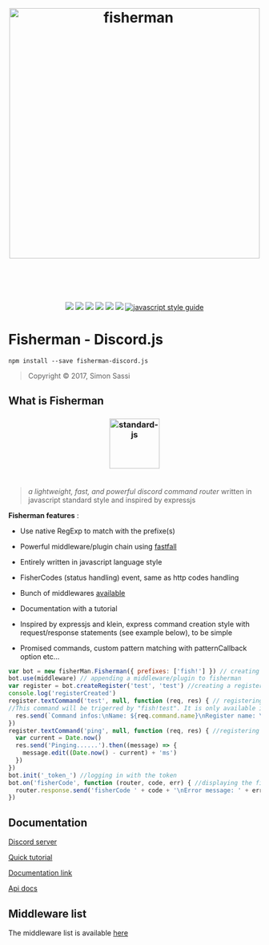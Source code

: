 <h1 align="center"><br><br><img width="500" src="https://cdn.rawgit.com/maxerbox/fisherman-discord.js/dfc8afbe/logo.png" alt="fisherman"><br><br><br></h1>
<div align="center">
<a href="https://scrutinizer-ci.com/g/maxerbox/fisherman-discord.js/"><img src="https://img.shields.io/scrutinizer/g/maxerbox/fisherman-discord.js.svg"></a>
<a href="https://www.npmjs.com/package/fisherman-discord.js"><img src="https://img.shields.io/npm/dt/fisherman-discord.js.svg"></a>
<a href="https://www.npmjs.com/package/fisherman-discord.js"><img src="https://img.shields.io/npm/v/fisherman-discord.js.svg"></a>
<img src="https://img.shields.io/github/license/maxerbox/fisherman-discord.js.svg">
<img src="https://img.shields.io/david/maxerbox/fisherman-discord.js.svg">
<a href="https://travis-ci.org/maxerbox/fisherman-discord.js"><img src ="https://travis-ci.org/maxerbox/fisherman-discord.js.svg?branch=master"></a>
<a href="https://standardjs.com"><img src="https://img.shields.io/badge/code_style-standard-brightgreen.svg" alt="javascript style guide"></a>
</div>

# Fisherman - Discord.js

```terminal
npm install --save fisherman-discord.js
```

> Copyright © 2017, Simon Sassi

## What is Fisherman

<h3 align="center"><img width="100" src="https://avatars3.githubusercontent.com/u/29208316?v=4&s=400" alt="standard-js"><br><br></h3>

 > *a lightweight, fast, and powerful discord command router* written in javascript standard style and inspired by expressjs

__Fisherman features__ :

* Use native RegExp to match with the prefixe(s)

* Powerful middleware/plugin chain using [fastfall](https://www.npmjs.com/package/fastfall)

* Entirely written in javascript language style

* FisherCodes (status handling) event, same as http codes handling

* Bunch of middlewares [available](https://maxerbox.github.io/fisherman-discord.js/?content=middleware_list)

* Documentation with a tutorial

* Inspired by expressjs and klein, express command creation style with request/response statements (see example below), to be simple

* Promised commands, custom pattern matching with patternCallback option etc...

```javascript
var bot = new fisherMan.Fisherman({ prefixes: ['fish!'] }) // creating a client, with the prefixe "fish!"
bot.use(middleware) // appending a middleware/plugin to fisherman
var register = bot.createRegister('test', 'test') //creating a register named "test"
console.log('registerCreated')
register.textCommand('test', null, function (req, res) { // registering a new command, named "test"
//This command will be trigerred by "fish!test". It is only available in a text channel.
  res.send(`Command infos:\nName: ${req.command.name}\nRegister name: \`${req.command.register.name}\`\nTotal command count in the fisherman client: ${req.client.commands.size}`, { embed: { description: 'This request was made through the fishman project' } })
})
register.textCommand('ping', null, function (req, res) { //registering a new command named "ping"
  var current = Date.now()
  res.send('Pinging......').then((message) => {
    message.edit((Date.now() - current) + 'ms')
  })
})
bot.init('_token_') //logging in with the token
bot.on('fisherCode', function (router, code, err) { //displaying the fishercodes trigerred
  router.response.send('fisherCode ' + code + '\nError message: ' + err.message)
})
```

## Documentation

[Discord server](https://discord.gg/pXH252u)

[Quick tutorial](https://maxerbox.github.io/fisherman-discord.js/?content=tutorial)

[Documentation link](https://maxerbox.github.io/fisherman-discord.js/)

[Api docs](https://maxerbox.github.io/fisherman-discord.js/?api=fisherman)

## Middleware list

The middleware list is available [here](https://maxerbox.github.io/fisherman-discord.js/?content=middleware_list)